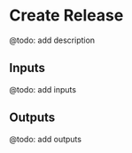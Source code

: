
# Create Release

@todo: add description

## Inputs

@todo: add inputs

## Outputs

@todo: add outputs
